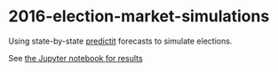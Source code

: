 # 2016-election-market-simulations

Using state-by-state [predictit](https://www.predictit.org/) forecasts to simulate elections.

See [the Jupyter notebook for results](market-forecasts.ipynb)
